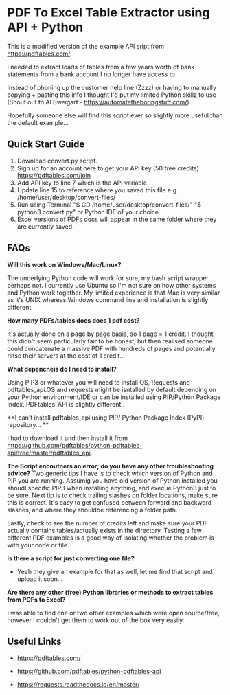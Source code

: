 # PDF To Excel Table Extractor using API + Python

This is a modified version of the example API sript from  https://pdftables.com/.

I needed to extract loads of tables from a few years worth of bank statements from a bank account I no longer have access to.

Instead of phoning up the customer help line (Zzzz) or having to manually copying + pasting this info I thought I'd put my limited Python skillz to use (Shout out to Al Sweigart - https://automatetheboringstuff.com/).

Hopefully someone else will find this script ever so slightly more useful than the default example...

## Quick Start Guide

1. Download convert.py script.
2. Sign up for an account here to get your API key (50 free credits) https://pdftables.com/join
3. Add API key to line 7 which is the API variable
4. Update line 15 to reference where you saved this file e.g. /home/user/desktop/convert-files/
5. Run using Terminal "$ CD /home/user/desktop/convert-files/" "$ python3 convert.py" or Python IDE of your choice
6. Excel versions of PDFs docs will appear in the same folder where they are currently saved.

## FAQs

**Will this work on Windows/Mac/Linux?**

The underlying Python code will work for sure, my bash script wrapper perhaps not. I currently use Ubuntu so I'm not sure on how other systems and Python work together. My limited experience is that Mac is very similar as it's UNIX whereas Windows command line and installation is slightly different.

**How many PDFs/tables does does 1 pdf cost?**

It's actually done on a page by page basis, so 1 page = 1 credit. I thought this didn't seem particularly fair to be honest, but then realised someone could concatenate a massive PDF with hundreds of pages and potentially rinse their servers at the cost of 1 credit...

**What depencneis do I need to install?**

Using PIP3 or whatever you will need to install OS, Requests and pdftables_api.OS and requests might be isntalled by default depending on your Python environment/IDE or can be installed using PIP/Python Package Index. PDFtables_API is slightly different..

**I can't install pdftables_api using PIP/ Python Package Index (PyPI) repository... **

 I had to download it and then install it from https://github.com/pdftables/python-pdftables-api/tree/master/pdftables_api.

**The Script encoutners an error; do you have any other troubleshooting advice?**
Two generic tips I have is to check which version of Python and PIP you are running. Assumig you have old version of Python installed you shoudl specific PIP3 when installing anything, and execue Python3 just to be sure. Next tip is to check trailing slashes on folder locations, make sure this is correct. It's easy to get confused between forward and backward slashes, and where they shouldbe referencing a folder path.

Lastly, check to see the number of credits left and make sure your PDF actually contains tables/actually exists in the directory. Testing a few different PDF examples is a good way of isolating whether the problem is with your code or file.


**Is there a script for just converting one file?**
- Yeah they give an example for that as well, let me find that script and upload it soon...

**Are there any other (free) Python libraries or methods to extract tables from PDFs to Excel?**

I was able to find one or two other examples which were open source/free, however I couldn't get them to work out of the box very easily.


## Useful Links

- https://pdftables.com/ 

- https://github.com/pdftables/python-pdftables-api 

- https://requests.readthedocs.io/en/master/





